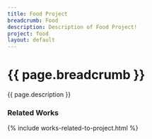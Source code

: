 ```yaml
---
title: Food Project
breadcrumb: Food 
description: Description of Food Project!
project: food
layout: default
---
```

# {{ page.breadcrumb }}

{{ page.description }}

### Related Works

{% include works-related-to-project.html %}
